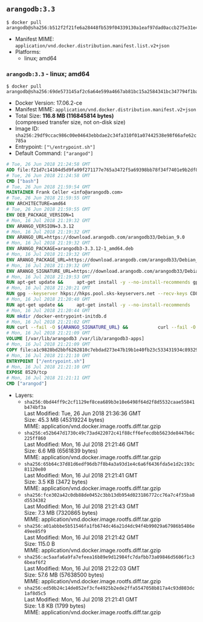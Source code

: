 ## `arangodb:3.3`

```console
$ docker pull arangodb@sha256:b512f2f21fe6a28448fb539f04339130a1eaf97dad0accb275e31e4e1226bd67
```

-	Manifest MIME: `application/vnd.docker.distribution.manifest.list.v2+json`
-	Platforms:
	-	linux; amd64

### `arangodb:3.3` - linux; amd64

```console
$ docker pull arangodb@sha256:69de573145af2c6a64e599a4667ab81bc15a2584341bc347794f1ba0d1c92455
```

-	Docker Version: 17.06.2-ce
-	Manifest MIME: `application/vnd.docker.distribution.manifest.v2+json`
-	Total Size: **116.8 MB (116845814 bytes)**  
	(compressed transfer size, not on-disk size)
-	Image ID: `sha256:29df9ccac986c00e04643ebbdae2c34fa310f01a07442538e98f66afe62c785a`
-	Entrypoint: `["\/entrypoint.sh"]`
-	Default Command: `["arangod"]`

```dockerfile
# Tue, 26 Jun 2018 21:24:58 GMT
ADD file:f21d7c14104d5d9fa99f271177e765a3472f5a69398bb78f34f7401e9b2df837 in / 
# Tue, 26 Jun 2018 21:24:58 GMT
CMD ["bash"]
# Tue, 26 Jun 2018 21:59:54 GMT
MAINTAINER Frank Celler <info@arangodb.com>
# Tue, 26 Jun 2018 21:59:55 GMT
ENV ARCHITECTURE=amd64
# Tue, 26 Jun 2018 21:59:55 GMT
ENV DEB_PACKAGE_VERSION=1
# Mon, 16 Jul 2018 21:19:32 GMT
ENV ARANGO_VERSION=3.3.12
# Mon, 16 Jul 2018 21:19:32 GMT
ENV ARANGO_URL=https://download.arangodb.com/arangodb33/Debian_9.0
# Mon, 16 Jul 2018 21:19:32 GMT
ENV ARANGO_PACKAGE=arangodb3-3.3.12-1_amd64.deb
# Mon, 16 Jul 2018 21:19:32 GMT
ENV ARANGO_PACKAGE_URL=https://download.arangodb.com/arangodb33/Debian_9.0/amd64/arangodb3-3.3.12-1_amd64.deb
# Mon, 16 Jul 2018 21:19:32 GMT
ENV ARANGO_SIGNATURE_URL=https://download.arangodb.com/arangodb33/Debian_9.0/amd64/arangodb3-3.3.12-1_amd64.deb.asc
# Mon, 16 Jul 2018 21:19:53 GMT
RUN apt-get update &&     apt-get install -y --no-install-recommends gpg dirmngr     &&     rm -rf /var/lib/apt/lists/*
# Mon, 16 Jul 2018 21:20:21 GMT
RUN gpg --keyserver hkps://hkps.pool.sks-keyservers.net --recv-keys CD8CB0F1E0AD5B52E93F41E7EA93F5E56E751E9B
# Mon, 16 Jul 2018 21:20:40 GMT
RUN apt-get update &&     apt-get install -y --no-install-recommends         libjemalloc1         ca-certificates         pwgen         curl     &&     rm -rf /var/lib/apt/lists/*
# Mon, 16 Jul 2018 21:20:44 GMT
RUN mkdir /docker-entrypoint-initdb.d
# Mon, 16 Jul 2018 21:21:02 GMT
RUN curl --fail -O ${ARANGO_SIGNATURE_URL} &&           curl --fail -O ${ARANGO_PACKAGE_URL} &&             gpg --verify ${ARANGO_PACKAGE}.asc &&     (echo arangodb3 arangodb3/password password test | debconf-set-selections) &&     (echo arangodb3 arangodb3/password_again password test | debconf-set-selections) &&     DEBIAN_FRONTEND="noninteractive" dpkg -i ${ARANGO_PACKAGE} &&     rm -rf /var/lib/arangodb3/* &&     sed -ri         -e 's!127\.0\.0\.1!0.0.0.0!g'         -e 's!^(file\s*=).*!\1 -!'         -e 's!^\s*uid\s*=.*!!'         /etc/arangodb3/arangod.conf     && chgrp 0 /var/lib/arangodb3 /var/lib/arangodb3-apps     && chmod 775 /var/lib/arangodb3 /var/lib/arangodb3-apps     &&     rm -f ${ARANGO_PACKAGE}*
# Mon, 16 Jul 2018 21:21:09 GMT
VOLUME [/var/lib/arangodb3 /var/lib/arangodb3-apps]
# Mon, 16 Jul 2018 21:21:09 GMT
COPY file:a1c9828bd2bbf6262810c7ebdad273e47b19b1e40fb23c533431934c89329a8f in /entrypoint.sh 
# Mon, 16 Jul 2018 21:21:10 GMT
ENTRYPOINT ["/entrypoint.sh"]
# Mon, 16 Jul 2018 21:21:10 GMT
EXPOSE 8529/tcp
# Mon, 16 Jul 2018 21:21:11 GMT
CMD ["arangod"]
```

-	Layers:
	-	`sha256:0bd44ff9c2cf1129ef8cea689b3e10e6498f64d2f8d5532caae55841b474bf3a`  
		Last Modified: Tue, 26 Jun 2018 21:36:36 GMT  
		Size: 45.3 MB (45319224 bytes)  
		MIME: application/vnd.docker.image.rootfs.diff.tar.gzip
	-	`sha256:e52b647d1730c49c73ad422072c41f88cff6efecdbb5623de8447b6c225ff860`  
		Last Modified: Mon, 16 Jul 2018 21:21:46 GMT  
		Size: 6.6 MB (6561839 bytes)  
		MIME: application/vnd.docker.image.rootfs.diff.tar.gzip
	-	`sha256:65b64c37d81d6edf96db7f8b4a3a93d1e4c6a6f6436fda5e1d2c193c81120e80`  
		Last Modified: Mon, 16 Jul 2018 21:21:41 GMT  
		Size: 3.5 KB (3472 bytes)  
		MIME: application/vnd.docker.image.rootfs.diff.tar.gzip
	-	`sha256:fce302a42c0db88de0452c3bb13db954d023186772cc76a7c4f35ba8d5534382`  
		Last Modified: Mon, 16 Jul 2018 21:21:43 GMT  
		Size: 7.3 MB (7320865 bytes)  
		MIME: application/vnd.docker.image.rootfs.diff.tar.gzip
	-	`sha256:a01abbbe5b51546fa1fb674dc46a21d4dc94f4b99029a67986b5486e49ee85f9`  
		Last Modified: Mon, 16 Jul 2018 21:21:42 GMT  
		Size: 115.0 B  
		MIME: application/vnd.docker.image.rootfs.diff.tar.gzip
	-	`sha256:ac5aafa6a9fa7efeea16b89e9d12984fc7dafbb73a09846d5606f1c36beaf6f2`  
		Last Modified: Mon, 16 Jul 2018 21:22:03 GMT  
		Size: 57.6 MB (57638500 bytes)  
		MIME: application/vnd.docker.image.rootfs.diff.tar.gzip
	-	`sha256:ed50b24c14de052ef3cfe4925b2ede2ffa5547058b817a4c93d803dc1af8d5c5`  
		Last Modified: Mon, 16 Jul 2018 21:21:41 GMT  
		Size: 1.8 KB (1799 bytes)  
		MIME: application/vnd.docker.image.rootfs.diff.tar.gzip
